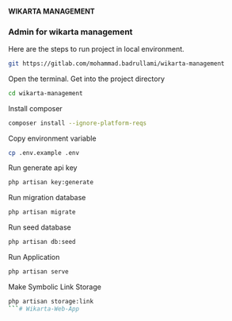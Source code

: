 #### WIKARTA MANAGEMENT
### Admin for wikarta management

Here are the steps to run project in local environment.

```sh
git https://gitlab.com/mohammad.badrullami/wikarta-management
```

Open the terminal. Get into the project directory 

```sh
cd wikarta-management
```

Install composer 

```sh
composer install --ignore-platform-reqs
```

Copy environment variable

```sh
cp .env.example .env
```

Run generate api key

```sh
php artisan key:generate
```

Run migration database

```sh
php artisan migrate
```

Run seed database

```sh
php artisan db:seed
```

Run Application
    
```sh
php artisan serve
```

Make Symbolic Link Storage
```sh
php artisan storage:link
```#   W i k a r t a - W e b - A p p  
 